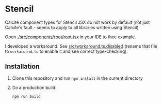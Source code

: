 # Stencil

Calcite component types for Stencil JSX do not work by default (not just
Calcite's fault - seems to apply to all libraries written using Stencil)

Open [./src/components/root/root.tsx](./src/components/root/root.tsx) in your
IDE to thee example.

I developed a workaround. See
[src/workaround.ts.disabled](./src/workaround.ts.disabled) (rename that file to
`workaround.ts` to enable it and see correct type-checking).

## Installation

1. Clone this repository and run `npm install` in the current directory
2. Do a production build:

   ```sh
   npm run build
   ```
